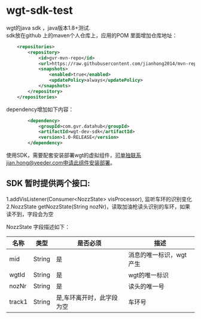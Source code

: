 # wgt-sdk-test
wgt的java sdk ，java版本1.8+测试.</br>
sdk放在github 上的maven个人仓库上，应用的POM 里面增加仓库地址：
```xml
    <repositories>
        <repository>
            <id>gvr-mvn-repo</id>
            <url>https://raw.githubusercontent.com/jianhong2014/mvn-repo/master</url>
            <snapshots>
                <enabled>true</enabled>
                <updatePolicy>always</updatePolicy>
            </snapshots>
        </repository>
    </repositories>
```

dependency增加如下内容：
```xml
        <dependency>
            <groupId>com.gvr.datahub</groupId>
            <artifactId>wgt-dev-sdk</artifactId>
            <version>1.0-RELEASE</version>
        </dependency>
```

使用SDK，需要配套安装部署wgt的虚拟组件，可单独联系jian.hong@veeder.com申请此组件安装部署。

## SDK 暂时提供两个接口:
 1.addVisListener(Consumer\<NozzState\> visProcessor), 监听车环的识别变化</br>
 2.NozzState getNozzState(String nozNr)，读取加油枪读头识别的车环，如果读不到，字段会为空</br>

NozzState 字段描述如下：</br>

名称 | 类型 |是否必须 |描述 
----|----|----|---
mid | String | 是 |消息的唯一标识，wgt产生
wgtId | String | 是 |wgt的唯一标识
nozNr | String | 是 |读头的唯一号
track1| String | 是,车环离开时，此字段为空 |车环号
